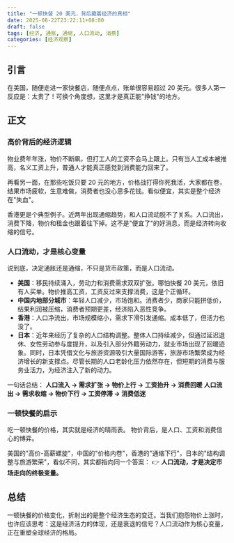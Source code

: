 ```yaml
---
title: "一顿快餐 20 美元，背后藏着经济的真相"
date: 2025-08-22T23:22:11+08:00
draft: false
tags: [经济, 通胀, 通缩, 人口流动, 消费]
categories: [经济观察]
---
```


## 引言

在美国，随便走进一家快餐店，随便点点，账单很容易超过 20 美元。很多人第一反应是：太贵了！可换个角度想，这里才是真正能"挣钱"的地方。

## 正文

### 高价背后的经济逻辑

物业费年年涨，物价不断飙，但打工人的工资不会马上跟上。只有当人工成本被推高，名义工资上升，普通人才能真正感觉到消费能力回来了。

再看另一面，在那些吃饭只要 20 元的地方，价格战打得你死我活，大家都在卷，结果市场疲软，生意难做，消费者也没心思多花钱。看似便宜，其实是整个经济在"失血"。

香港更是个典型例子。近两年出现通缩趋势，和人口流动脱不了关系。人口流出，消费下降，物价和租金也跟着往下掉。这不是"便宜了"的好消息，而是经济转向收缩的信号。

### 人口流动，才是核心变量

说到底，决定通胀还是通缩，不只是货币政策，而是人口流动。

* **美国**：移民持续涌入，劳动力和消费需求双双扩张。哪怕快餐 20 美元，依旧有人买单。物价推高工资，工资反过来支撑消费，这是个正循环。
* **中国内地部分城市**：年轻人口减少，市场饱和。消费者少，商家只能拼低价，结果利润被压缩，消费者预期更差，经济陷入恶性竞争。
* **香港**：人口净流出，市场规模缩小，需求下滑引发通缩。成本低了，但活力也没了。
* **日本**：近年来经历了复杂的人口结构调整。整体人口持续减少，但通过延迟退休、女性劳动参与度提升，以及引入部分外籍劳动力，就业市场出现了回暖迹象。同时，日本凭借文化与旅游资源吸引大量国际游客，旅游市场繁荣成为经济增长的新支撑点。尽管长期的人口老龄化压力依然存在，但短期的消费与服务业活力，为经济注入了新的动力。

一句话总结：
**人口流入 → 需求扩张 → 物价上行 → 工资抬升 → 消费回暖**
**人口流出 → 需求收缩 → 物价下行 → 工资停滞 → 消费低迷**

### 一顿快餐的启示

吃一顿快餐的价格，其实就是经济的晴雨表。
物价背后，是人口、工资和消费信心的博弈。

美国的"高价-高薪螺旋"，中国的"价格内卷"，香港的"通缩下行"，日本的"结构调整与旅游繁荣"，看似不同，其实都指向同一个答案：
👉 **人口流动，才是决定市场走向的终极变量。**

## 总结

一顿快餐的价格变化，折射出的是整个经济生态的变迁。当我们抱怨物价上涨时，也许应该思考：这是经济活力的体现，还是衰退的信号？人口流动作为核心变量，正在重塑全球经济的格局。
